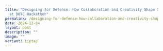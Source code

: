 ```yaml
---
title: "Designing for Defense: How Collaboration and Creativity Shape Solutions
  at DOTC Hackathon"
permalink: /designing-for-defense-how-collaboration-and-creativity-shape-solutions-at-dotc-hackathon/
date: 2024-12-04
layout: post
description: ""
image: ""
variant: tiptap
---
```


